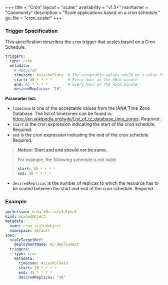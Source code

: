 +++
title = "Cron"
layout = "scaler"
availability = "v1.5+"
maintainer = "Community"
description = "Scale applications based on a cron schedule."
go_file = "cron_scaler"
+++

### Trigger Specification

This specification describes the `cron` trigger that scales based on a Cron Schedule.

```yaml
triggers:
- type: cron
  metadata:
    # Required
    timezone: Asia/Kolkata  # The acceptable values would be a value from the IANA Time Zone Database.
    start: 30 * * * *       # Every hour on the 30th minute
    end: 45 * * * *         # Every hour on the 45th minute
    desiredReplicas: "10"
```

**Parameter list:**

- `timezone` is one of the acceptable values from the IANA Time Zone Database. The list of timezones can be found in: https://en.wikipedia.org/wiki/List_of_tz_database_time_zones. Required.
- `start` is the cron expression indicating the start of the cron schedule. Required.
- `end` is the cron expression indicating the end of the cron schedule. Required.

> **Notice:**
> **Start and end should not be same.**
>
> For example, the following schedule is not valid:
> ```yaml
> start: 30 * * * *
> end: 30 * * * *
>```

- `desiredReplicas` is the number of replicas to which the resource has to be scaled between the start and end of the cron schedule. Required.

### Example

```yaml
apiVersion: keda.k8s.io/v1alpha1
kind: ScaledObject
metadata:
  name: cron-scaledobject
  namespace: default
spec:
  scaleTargetRef:
    deploymentName: my-deployment
  triggers:
  - type: cron
    metadata:
      timezone: Asia/Kolkata
      start: 30 * * * *
      end: 45 * * * *
      desiredReplicas: "10"
```
